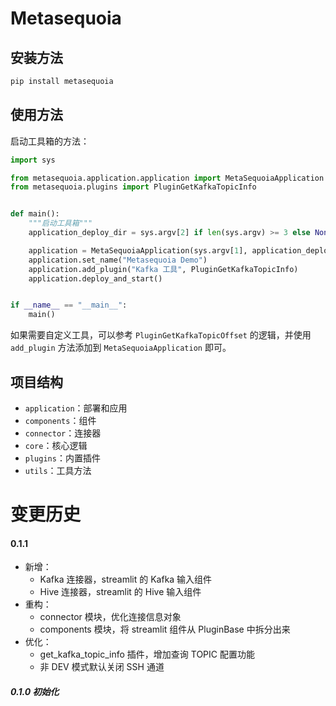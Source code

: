 # Metasequoia

## 安装方法

```bash
pip install metasequoia
```

## 使用方法

启动工具箱的方法：

```python
import sys

from metasequoia.application.application import MetaSequoiaApplication
from metasequoia.plugins import PluginGetKafkaTopicInfo


def main():
    """启动工具箱"""
    application_deploy_dir = sys.argv[2] if len(sys.argv) >= 3 else None

    application = MetaSequoiaApplication(sys.argv[1], application_deploy_dir)
    application.set_name("Metasequoia Demo")
    application.add_plugin("Kafka 工具", PluginGetKafkaTopicInfo)
    application.deploy_and_start()


if __name__ == "__main__":
    main()
```

如果需要自定义工具，可以参考 `PluginGetKafkaTopicOffset` 的逻辑，并使用 `add_plugin` 方法添加到 `MetaSequoiaApplication`
即可。

## 项目结构

- `application`：部署和应用
- `components`：组件
- `connector`：连接器
- `core`：核心逻辑
- `plugins`：内置插件
- `utils`：工具方法

# 变更历史

#### 0.1.1

- 新增：
  - Kafka 连接器，streamlit 的 Kafka 输入组件
  - Hive 连接器，streamlit 的 Hive 输入组件
- 重构： 
  - connector 模块，优化连接信息对象
  - components 模块，将 streamlit 组件从 PluginBase 中拆分出来
- 优化：
  - get_kafka_topic_info 插件，增加查询 TOPIC 配置功能
  - 非 DEV 模式默认关闭 SSH 通道

##### 0.1.0 初始化